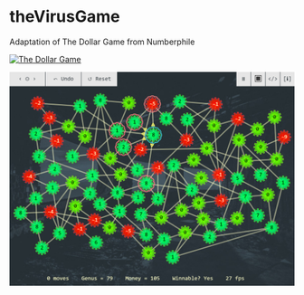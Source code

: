 # theVirusGame

Adaptation of The Dollar Game from Numberphile

[![The Dollar Game](http://img.youtube.com/vi/U33dsEcKgeQ/0.jpg)](http://www.youtube.com/watch?v=U33dsEcKgeQ)

![The Virus Game](/github/preview.jpg)

